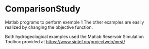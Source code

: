 # ComparisonStudy
Matlab programs to perform exemple 1
The other examples are easily realized by changing the objective function.

Both hydrogeological examples used the Matlab Reservoir Simulation Toolbox provided at  https://www.sintef.no/projectweb/mrst/




